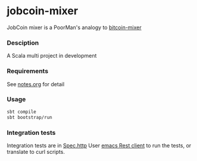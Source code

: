 jobcoin-mixer
===
JobCoin mixer is a PoorMan's analogy to [bitcoin-mixer](https://mycryptomixer.com/)

### Desciption
A Scala multi project in development

### Requirements
See [notes.org](./notes.org) for detail

### Usage

``` sh
sbt compile
sbt bootstrap/run
```

### Integration tests
Integration tests are in [Spec.http](./modules/scripts/Spec.http)
User [emacs Rest client](https://github.com/pashky/restclient.el) to run the tests, or translate to curl scripts.
